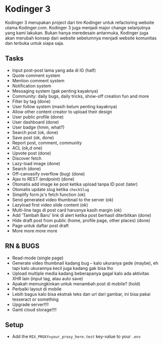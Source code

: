 # Kodinger 3
Kodinger 3 merupakan project dari tim Kodinger untuk refactoring website utama Kodinger.com. Kodinger 3 juga menjadi major change selanjutnya yang kami lakukan. Bukan hanya meredesain antarmuka, Kodinger juga akan merubah konsep dari website sebelumnya menjadi website komunitas dan terbuka untuk siapa saja.

## Tasks
- Input post-post lama yang ada di IG (half)
- Quote comment system
- Mention comment system
- Notification system
- Messaging system (gak penting kayaknya)
- Community: daily bugs, daily tricks, show-off creation fun and more
- Filter by tag (done)
- User follow system (masih belum penting kayaknya)
- Allow other content creator to upload their design 
- User public profile (done)
- User dashboard (done)
- User badge (hmm, what?)
- Search post (ok, done)
- Save post (ok, done)
- Report post, comment, community
- ACL (ok,d one)
- Upvote post (done)
- Discover fetch
- Lazy-load image (done)
- Search (done)
- Off-canvasify overflow (bug) (done)
- Ajax to REST (endpoint) (done)
- Otomatis add image ke post ketika upload tanpa ID post (later)
- Otomatis update slug ketika `checkSlug`
- Simplify form.js's fetch function (ok)
- Send generated video thumbnail to the server (ok)
- Lazyload first video slide content (ok)
- Multi-line tags di post card harusnya kasih margin (ok)
- Add 'Tambah Baru' link di alert ketika post berhasil diterbitkan (done)
- Hide draft post from public (home, profile page, other places) (done)
- Page untuk daftar post draft
- More more more more

## RN & BUGS
- Read-mode (single page)
- Generate video thumbnail kadang bug – kalo ukuranya gede (maybe), eh tapi kalo ukurannya kecil juga kadang gak bisa lho
- Upload multiple media kadang beberapanya gagal kalo ada aktivitas XHR lain (input tag, atau auto save)
- Apakah memungkinkan untuk menambah post di mobile? (hold)
- Perbaiki layout di mobile
- Lebih bagus kalo bisa ekstrak teks dan url dari gambar, ini bisa pakai tesseract or something
- Upgrade server!!!!
- Ganti cloud storage!!!!

## Setup
- Add the `MIX_PROXY=your_proxy_here.test` key-value to your `.env`